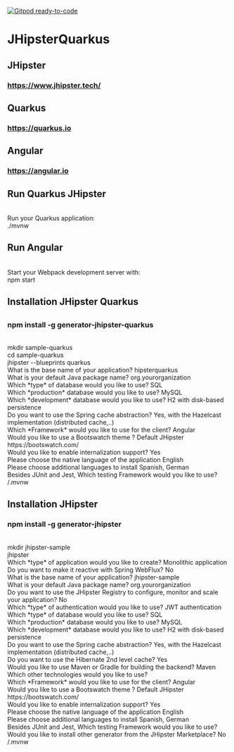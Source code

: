 [![Gitpod ready-to-code](https://img.shields.io/badge/Gitpod-ready--to--code-blue?logo=gitpod)](https://gitpod.io/#https://github.com/jtuvdev/JHipsterQuarkus)

# JHipsterQuarkus
## JHipster 
### https://www.jhipster.tech/
## Quarkus 
### https://quarkus.io
## Angular
### https://angular.io

<h2> Run Quarkus JHipster </h2>
<body> 
<br>Run your Quarkus application:
<br>./mvnw
<h2> Run Angular </h2>
<br>Start your Webpack development server with:
<br> npm start
</body>

<h2> Installation JHipster Quarkus <h2>
<body> 
  <h3> npm install -g generator-jhipster-quarkus </h3>
<br> mkdir sample-quarkus
<br> cd sample-quarkus
<br> jhipster --blueprints quarkus 
<br> What is the base name of your application? hipsterquarkus 
<br> What is your default Java package name? org.yourorganization 
<br> Which *type* of database would you like to use? SQL 
<br> Which *production* database would you like to use? MySQL 
<br> Which *development* database would you like to use? H2 with disk-based persistence 
<br> Do you want to use the Spring cache abstraction? Yes, with the Hazelcast implementation (distributed cache,..) 
<br> Which *Framework* would you like to use for the client? Angular 
<br> Would you like to use a Bootswatch theme ? Default JHipster https://bootswatch.com/
<br> Would you like to enable internalization support? Yes 
<br> Please choose the native language of the application English 
<br> Please choose additional languages to install Spanish, German 
<br> Besides JUnit and Jest, Which testing Framework would you like to use? 
<br> /.mvnw 
</body>
  
<h2> Installation JHipster </h2>
<body> 
  <h3> npm install -g generator-jhipster </h3>
<br> mkdir jhipster-sample
<br> jhipster 
<br> Which *type* of application would you like to create? Monolithic application  
<br> Do you want to make it reactive with Spring WebFlux? No 
<br> What is the base name of your application? jhipster-sample
<br> What is your default Java package name? org.yourorganization 
<br> Do you want to use the JHipster Registry to configure, monitor and scale your application? No 
<br> Which *type* of authentication would you like to use? JWT authentication
<br> Which *type* of database would you like to use? SQL 
<br> Which *production* database would you like to use? MySQL 
<br> Which *development* database would you like to use? H2 with disk-based persistence 
<br> Do you want to use the Spring cache abstraction? Yes, with the Hazelcast implementation (distributed cache,..) 
<br> Do you want to use the Hibernate 2nd level cache? Yes 
<br> Would you like to use Maven or Gradle for building the backend? Maven 
<br> Which other technologies would you like to use? 
<br> Which *Framework* would you like to use for the client? Angular 
<br> Would you like to use a Bootswatch theme ? Default JHipster https://bootswatch.com/
<br> Would you like to enable internalization support? Yes 
<br> Please choose the native language of the application English 
<br> Please choose additional languages to install Spanish, German 
<br> Besides JUnit and Jest, Which testing Framework would you like to use? 
<br> Would you like to install other generator from the JHipster Marketplace? No 
<br> /.mvnw 
 </body>  